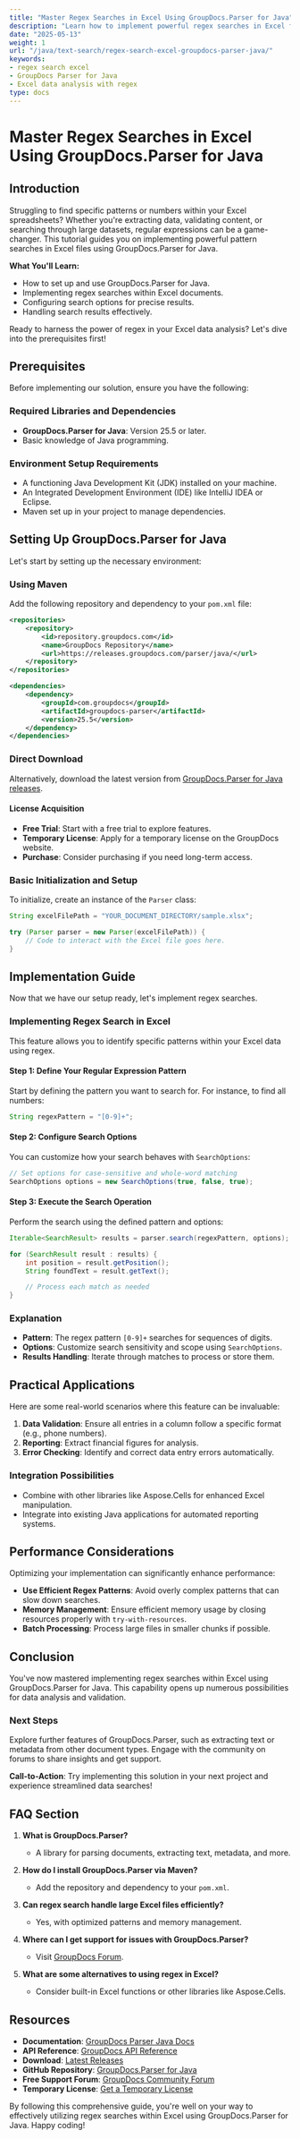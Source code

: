 ```yaml
---
title: "Master Regex Searches in Excel Using GroupDocs.Parser for Java"
description: "Learn how to implement powerful regex searches in Excel files with GroupDocs.Parser for Java. Enhance your data analysis and validation skills."
date: "2025-05-13"
weight: 1
url: "/java/text-search/regex-search-excel-groupdocs-parser-java/"
keywords:
- regex search excel
- GroupDocs Parser for Java
- Excel data analysis with regex
type: docs
---
```

# Master Regex Searches in Excel Using GroupDocs.Parser for Java

## Introduction

Struggling to find specific patterns or numbers within your Excel spreadsheets? Whether you're extracting data, validating content, or searching through large datasets, regular expressions can be a game-changer. This tutorial guides you on implementing powerful pattern searches in Excel files using GroupDocs.Parser for Java.

**What You'll Learn:**
- How to set up and use GroupDocs.Parser for Java.
- Implementing regex searches within Excel documents.
- Configuring search options for precise results.
- Handling search results effectively.

Ready to harness the power of regex in your Excel data analysis? Let's dive into the prerequisites first!

## Prerequisites

Before implementing our solution, ensure you have the following:

### Required Libraries and Dependencies
- **GroupDocs.Parser for Java**: Version 25.5 or later.
- Basic knowledge of Java programming.

### Environment Setup Requirements
- A functioning Java Development Kit (JDK) installed on your machine.
- An Integrated Development Environment (IDE) like IntelliJ IDEA or Eclipse.
- Maven set up in your project to manage dependencies.

## Setting Up GroupDocs.Parser for Java

Let's start by setting up the necessary environment:

### Using Maven

Add the following repository and dependency to your `pom.xml` file:

```xml
<repositories>
    <repository>
        <id>repository.groupdocs.com</id>
        <name>GroupDocs Repository</name>
        <url>https://releases.groupdocs.com/parser/java/</url>
    </repository>
</repositories>

<dependencies>
    <dependency>
        <groupId>com.groupdocs</groupId>
        <artifactId>groupdocs-parser</artifactId>
        <version>25.5</version>
    </dependency>
</dependencies>
```

### Direct Download

Alternatively, download the latest version from [GroupDocs.Parser for Java releases](https://releases.groupdocs.com/parser/java/).

#### License Acquisition
- **Free Trial**: Start with a free trial to explore features.
- **Temporary License**: Apply for a temporary license on the GroupDocs website.
- **Purchase**: Consider purchasing if you need long-term access.

### Basic Initialization and Setup

To initialize, create an instance of the `Parser` class:

```java
String excelFilePath = "YOUR_DOCUMENT_DIRECTORY/sample.xlsx";

try (Parser parser = new Parser(excelFilePath)) {
    // Code to interact with the Excel file goes here.
}
```

## Implementation Guide

Now that we have our setup ready, let's implement regex searches.

### Implementing Regex Search in Excel

This feature allows you to identify specific patterns within your Excel data using regex.

#### Step 1: Define Your Regular Expression Pattern

Start by defining the pattern you want to search for. For instance, to find all numbers:

```java
String regexPattern = "[0-9]+";
```

#### Step 2: Configure Search Options

You can customize how your search behaves with `SearchOptions`:

```java
// Set options for case-sensitive and whole-word matching
SearchOptions options = new SearchOptions(true, false, true);
```

#### Step 3: Execute the Search Operation

Perform the search using the defined pattern and options:

```java
Iterable<SearchResult> results = parser.search(regexPattern, options);

for (SearchResult result : results) {
    int position = result.getPosition();
    String foundText = result.getText();

    // Process each match as needed
}
```

### Explanation
- **Pattern**: The regex pattern `[0-9]+` searches for sequences of digits.
- **Options**: Customize search sensitivity and scope using `SearchOptions`.
- **Results Handling**: Iterate through matches to process or store them.

## Practical Applications

Here are some real-world scenarios where this feature can be invaluable:
1. **Data Validation**: Ensure all entries in a column follow a specific format (e.g., phone numbers).
2. **Reporting**: Extract financial figures for analysis.
3. **Error Checking**: Identify and correct data entry errors automatically.

### Integration Possibilities
- Combine with other libraries like Aspose.Cells for enhanced Excel manipulation.
- Integrate into existing Java applications for automated reporting systems.

## Performance Considerations

Optimizing your implementation can significantly enhance performance:
- **Use Efficient Regex Patterns**: Avoid overly complex patterns that can slow down searches.
- **Memory Management**: Ensure efficient memory usage by closing resources properly with `try-with-resources`.
- **Batch Processing**: Process large files in smaller chunks if possible.

## Conclusion

You've now mastered implementing regex searches within Excel using GroupDocs.Parser for Java. This capability opens up numerous possibilities for data analysis and validation.

### Next Steps

Explore further features of GroupDocs.Parser, such as extracting text or metadata from other document types. Engage with the community on forums to share insights and get support.

**Call-to-Action**: Try implementing this solution in your next project and experience streamlined data searches!

## FAQ Section

1. **What is GroupDocs.Parser?**
   - A library for parsing documents, extracting text, metadata, and more.
   
2. **How do I install GroupDocs.Parser via Maven?**
   - Add the repository and dependency to your `pom.xml`.
3. **Can regex search handle large Excel files efficiently?**
   - Yes, with optimized patterns and memory management.
4. **Where can I get support for issues with GroupDocs.Parser?**
   - Visit [GroupDocs Forum](https://forum.groupdocs.com/c/parser).
5. **What are some alternatives to using regex in Excel?**
   - Consider built-in Excel functions or other libraries like Aspose.Cells.

## Resources
- **Documentation**: [GroupDocs Parser Java Docs](https://docs.groupdocs.com/parser/java/)
- **API Reference**: [GroupDocs API Reference](https://reference.groupdocs.com/parser/java)
- **Download**: [Latest Releases](https://releases.groupdocs.com/parser/java/)
- **GitHub Repository**: [GroupDocs.Parser for Java](https://github.com/groupdocs-parser/GroupDocs.Parser-for-Java)
- **Free Support Forum**: [GroupDocs Community Forum](https://forum.groupdocs.com/c/parser)
- **Temporary License**: [Get a Temporary License](https://purchase.groupdocs.com/temporary-license/) 

By following this comprehensive guide, you're well on your way to effectively utilizing regex searches within Excel using GroupDocs.Parser for Java. Happy coding!

